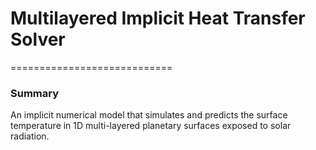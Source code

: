 # Multilayered Implicit Heat Transfer Solver
============================

### Summary
An implicit numerical model that simulates and predicts the surface temperature in 1D multi-layered planetary surfaces exposed to solar radiation.

